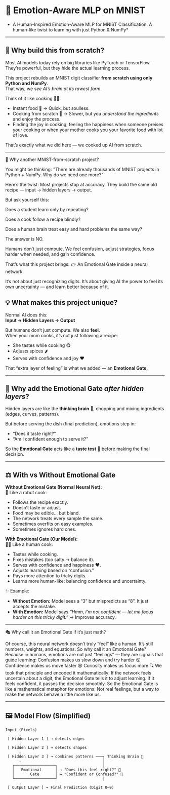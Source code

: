 
# 🧠 Emotion-Aware MLP on MNIST  
* A Human-Inspired Emotion-Aware MLP for MNIST Classification. A human-like twist to learning with just Python & NumPy*  

---

## 🌟 Why build this from scratch?
Most AI models today rely on big libraries like PyTorch or TensorFlow. They’re powerful, but they hide the actual learning process.  

This project rebuilds an MNIST digit classifier **from scratch using only Python and NumPy**.  
That way, we *see AI’s brain at its rawest form*.  

Think of it like cooking 👩‍🍳:  
- Instant food 🍜 → Quick, but soulless.  
- Cooking from scratch 🍲 → Slower, but you *understand the ingredients* and enjoy the process.
- Finding the joy in cooking, feeling the happiness when someone preises your cooking or when your mother cooks you your favorite food with lot of love.

That’s exactly what we did here — we cooked up AI from scratch.  

---

🤔 Why another MNIST-from-scratch project?

You might be thinking:
"There are already thousands of MNIST projects in Python + NumPy. Why do we need one more?"

Here’s the twist:
Most projects stop at accuracy. They build the same old recipe — input → hidden layers → output.

But ask yourself this:

Does a student learn only by repeating?

Does a cook follow a recipe blindly?

Does a human brain treat easy and hard problems the same way?

The answer is NO.

Humans don’t just compute.
We feel confusion, adjust strategies, focus harder when needed, and gain confidence.

That’s what this project brings:
👉 An Emotional Gate inside a neural network.

It’s not about just recognizing digits.
It’s about giving AI the power to feel its own uncertainty — and learn better because of it.

## 💡 What makes this project unique?
Normal AI does this:  
**Input → Hidden Layers → Output**  

But humans don’t just compute. We also **feel**.  
When your mom cooks, it’s not just following a recipe:  
- She tastes while cooking 😋  
- Adjusts spices 🌶️  
- Serves with confidence and joy ❤️  

That “extra layer of feeling” is what we added — an **Emotional Gate**.  

---

## 🔑 Why add the Emotional Gate *after hidden layers*?
Hidden layers are like the **thinking brain** 🧠, chopping and mixing ingredients (edges, curves, patterns).  

But before serving the dish (final prediction), emotions step in:  
- “Does it taste right?”  
- “Am I confident enough to serve it?”  

So the **Emotional Gate** acts like a **taste test** 🍲 before making the final decision.  

---

## ⚖️ With vs Without Emotional Gate  

**Without Emotional Gate (Normal Neural Net):**  
🤖 Like a robot cook:  
- Follows the recipe exactly.  
- Doesn’t taste or adjust.  
- Food may be edible… but bland.
- The network treats every sample the same.
- Sometimes overfits on easy examples.
- Sometimes ignores hard ones. 

**With Emotional Gate (Our Model):**  
👩‍🍳 Like a human cook:  
- Tastes while cooking.  
- Fixes mistakes (too salty → balance it).  
- Serves with confidence and happiness ❤️.
- Adjusts learning based on “confusion.”
- Pays more attention to tricky digits.
- Learns more human-like: balancing confidence and uncertainty.

✨ Example:  
- **Without Emotion:** Model sees a “3” but mispredicts as “8”. It just accepts the mistake.  
- **With Emotion:** Model says *“Hmm, I’m not confident — let me focus harder on this tricky digit.”* → Improves accuracy.
  
---

🎭 Why call it an Emotional Gate if it’s just math?

Of course, this neural network doesn’t truly “feel” like a human. It’s still numbers, weights, and equations.
So why call it an Emotional Gate?
Because in humans, emotions are not just “feelings” — they are signals that guide learning:
Confusion makes us slow down and try harder 😕
Confidence makes us move faster 😎
Curiosity makes us focus more 🔍
We took that principle and encoded it mathematically:
If the network feels uncertain about a digit, the Emotional Gate tells it to adjust learning.
If it feels confident, it passes the decision smoothly.
So the Emotional Gate is like a mathematical metaphor for emotions:
Not real feelings, but a way to make the network behave a little more like us.

---

## 🖼️ Model Flow (Simplified)  
```text
Input (Pixels)  
      ↓  
 [ Hidden Layer 1 ] → detects edges  
      ↓  
 [ Hidden Layer 2 ] → detects shapes  
      ↓  
 [ Hidden Layer 3 ] → combines patterns ───┐ Thinking Brain 🧠  
      ↓                                    │  
   ┌──────────────────┐                    │  
   │   Emotional      │ → "Does this feel right?" 🍲  
   │       Gate       │ → "Confident or Confused?" 🤔  
   └──────────────────┘                    │  
      ↓  
 [ Output Layer ] → Final Prediction (Digit 0–9)



